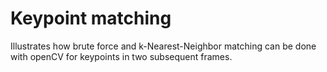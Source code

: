 # Keypoint matching

Illustrates how brute force and k-Nearest-Neighbor matching can be done with openCV for keypoints in two subsequent frames.


